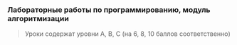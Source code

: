 ### Лабораторные работы по программированию, модуль алгоритмизации

>Уроки содержат уровни A, B, C (на 6, 8, 10 баллов соответственно)